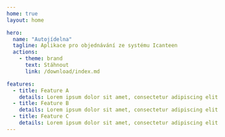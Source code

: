 ```yaml
---
home: true
layout: home

hero:
  name: "Autojídelna"
  tagline: Aplikace pro objednávání ze systému Icanteen
  actions:
    - theme: brand
      text: Stáhnout
      link: /download/index.md

features:
  - title: Feature A
    details: Lorem ipsum dolor sit amet, consectetur adipiscing elit
  - title: Feature B
    details: Lorem ipsum dolor sit amet, consectetur adipiscing elit
  - title: Feature C
    details: Lorem ipsum dolor sit amet, consectetur adipiscing elit
---
```

